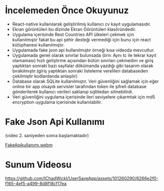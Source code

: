 # İncelemeden Önce Okuyunuz
- React-native kullanılarak geliştirilmiş kullanıcı cv kayıt uygulamasıdır.
- Ekran görüntüleri bu dizinde Ekran Görüntüleri klasöründedir.
- Uygulama içerisinde Rest Countries API ülkeleri çekmek için kullanılmıştır fakat bu api şehir desteği vermediği için bunu için react kütüphanesi kullanılmıştır.
- Uygulamada fake json api kullanılmıştır örneği kısa videoda mevcuttur.
- Uygulamada genel olarak sınırlar bulunsada (örn: Aynı tc ile tekrar kayıt olamaması) hızlı geliştirme açısından bütün sınırları çekmedim ve giriş yaptıktan sonraki bazı sayfalar dökümanda yazdığı gibi tasarım olarak bırakılmıştır.(giriş yaptıktan sonraki listeleme verelileri databaseden çekilmiştir kodlardanda anlaşılır)
- Database olarak SQLite kullanılmıştır. Veri güvenliğini sağlamak için eğer online bir app olsaydı servisler tarafından token ile şifreli database gönderilerek kullanıcı verileri saklanıp sqllitedan silinebilirdi.
- Veri güvenliğini uygulama içerisinde ileri seviyelere çıkarmtak için md5 encryption uygulama içerisinde kullanılabilir.

 # Fake Json Api Kullanımı
 (video 2. saniyeden sonra başlamaktadır)
 
[FakeApikullanımı.webm](https://github.com/IChadWickI/UserSaveApp/assets/101260290/800edaa8-1490-4413-ac07-b8b51c6a550a)

 # Sunum Videosu

 

https://github.com/IChadWickI/UserSaveApp/assets/101260290/6266e2f0-f165-4ef5-a499-8d8f18cf17ea



 




 
